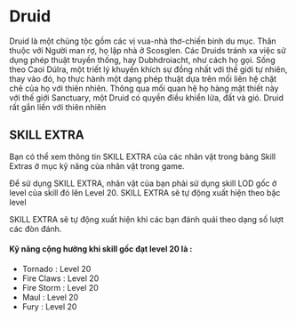 # Druid

Druid là một chủng tộc gồm các vị vua-nhà thơ-chiến binh du mục. Thân thuộc với Người man rợ, họ lập nhà ở Scosglen. Các Druids tránh xa việc sử dụng phép thuật truyền thống, hay Dubhdroiacht, như cách họ gọi. Sống theo Caoi Dúlra, một triết lý khuyến khích sự đồng nhất với thế giới tự nhiên, thay vào đó, họ thực hành một dạng phép thuật dựa trên mối liên hệ chặt chẽ của họ với thiên nhiên. Thông qua mối quan hệ họ hàng mật thiết này với thế giới Sanctuary, một Druid có quyền điều khiển lửa, đất và gió. Druid rất gắn liền với thiên nhiên

## **SKILL EXTRA**

Bạn có thể xem thông tin SKILL EXTRA của các nhân vật trong bảng Skill Extras ở mục kỹ năng của nhân vật trong game.

Để sử dụng SKILL EXTRA, nhân vật của bạn phải sử dụng skill LOD gốc ở level của skill đó lên Level 20. SKILL EXTRA sẽ tự động xuất hiện theo bậc level

SKILL EXTRA sẽ tự động xuất hiện khi các bạn đánh quái theo dạng số lượt các đòn đánh.

#### **Kỹ năng cộng hưởng khi skill gốc đạt level 20 là :**

* Tornado : Level 20
* Fire Claws : Level 20
* Fire Storm : Level 20
* Maul : Level 20&#x20;
* Fury : Level 20
